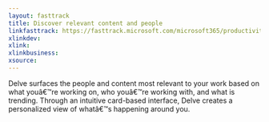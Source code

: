 ```yaml
---
layout: fasttrack
title: Discover relevant content and people
linkfasttrack: https://fasttrack.microsoft.com/microsoft365/productivitylibrary/Discover-relevant-content-and-people 
xlinkdev: 
xlink: 
xlinkbusiness: 
xsource: 
---
```

Delve surfaces the people and content most relevant to your work based on what youâ€™re working on, who youâ€™re working with, and what is trending. Through an intuitive card-based interface, Delve creates a personalized view of whatâ€™s happening around you.